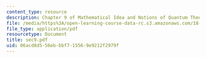 ```yaml
---
content_type: resource
description: Chapter 9 of Mathematical Idea and Notions of Quantum Theory
file: /media/https%3A/open-learning-course-data-rc.s3.amazonaws.com/18-238-geometry-and-quantum-field-theory-fall-2002/06acd8d556ebbbf715569e9212f2979f_sec9.pdf
file_type: application/pdf
resourcetype: Document
title: sec9.pdf
uid: 06acd8d5-56eb-bbf7-1556-9e9212f2979f
---
```

